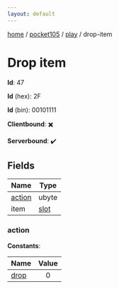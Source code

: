 ```yaml
---
layout: default
---
```


[home](/)  /  [pocket105](/protocol/pocket105)  /  [play](/protocol/pocket105/play)  /  drop-item

# Drop item

**Id**: 47

**Id** (hex): 2F

**Id** (bin): 00101111

**Clientbound**: ✖️

**Serverbound**: ✔️

## Fields

Name | Type
---|---
[action](#action) | ubyte
item | [slot](/protocol/pocket105/types/slot)

### action

**Constants**:

Name | Value
---|:---:
[drop](action_drop) | 0
